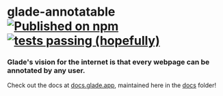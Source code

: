 # glade-annotatable [![Published on npm](https://img.shields.io/npm/v/@glade-software/glade-annotatable.svg)](https://www.npmjs.com/package/@glade-software/glade-annotatable) [![tests passing (hopefully)](https://github.com/glade-software/glade-element/workflows/glade-annotatable%20tests/badge.svg)](https://github.com/glade-software/glade-element/actions?query=workflow%3A%22glade-annotatable+tests%22)

### Glade's vision for the internet is that every webpage can be annotated by any user.

Check out the docs at [docs.glade.app](https://docs.glade.app), maintained here in the [docs](/docs/docs) folder!

